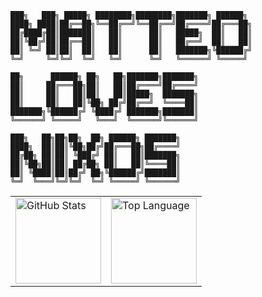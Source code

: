 ```asci
███╗   ███╗ █████╗ ████████╗████████╗███████╗ ██████╗ 
████╗ ████║██╔══██╗╚══██╔══╝╚══██╔══╝██╔════╝██╔═══██╗
██╔████╔██║███████║   ██║      ██║   █████╗  ██║   ██║
██║╚██╔╝██║██╔══██║   ██║      ██║   ██╔══╝  ██║   ██║
██║ ╚═╝ ██║██║  ██║   ██║      ██║   ███████╗╚██████╔╝
╚═╝     ╚═╝╚═╝  ╚═╝   ╚═╝      ╚═╝   ╚══════╝ ╚═════╝ 
```

```asci
██╗      ██████╗ ██╗   ██╗███████╗███████╗
██║     ██╔═══██╗██║   ██║██╔════╝██╔════╝
██║     ██║   ██║██║   ██║█████╗  ███████╗
██║     ██║   ██║╚██╗ ██╔╝██╔══╝  ╚════██║
███████╗╚██████╔╝ ╚████╔╝ ███████╗███████║
╚══════╝ ╚═════╝   ╚═══╝  ╚══════╝╚══════╝
```

```asci
███╗   ██╗██╗██╗  ██╗ ██████╗ ███████╗
████╗  ██║██║╚██╗██╔╝██╔═══██╗██╔════╝
██╔██╗ ██║██║ ╚███╔╝ ██║   ██║███████╗
██║╚██╗██║██║ ██╔██╗ ██║   ██║╚════██║
██║ ╚████║██║██╔╝ ██╗╚██████╔╝███████║
╚═╝  ╚═══╝╚═╝╚═╝  ╚═╝ ╚═════╝ ╚══════╝
```

<div align="center">
  <table>
    <tr>
      <td><a href="#--------"><img height="137px" align="center" alt="GitHub Stats" src="https://github-readme-stats.vercel.app/api?username=Permafrozen&show_icons=true&theme=transparent"/></a></td>
      <td><a href="#--------"><img height="137px" align="center" alt="Top Language" src="https://github-readme-stats.vercel.app/api/top-langs/?username=Permafrozen&layout=compact&line_height=21&hide_border=true&theme=transparent"/></a></td>
    </tr>
  </table>
</div>

<!---
Permafrozen/Permafrozen is a ✨ special ✨ repository because its `README.md` (this file) appears on your GitHub profile.
You can click the Preview link to take a look at your changes.
--->

